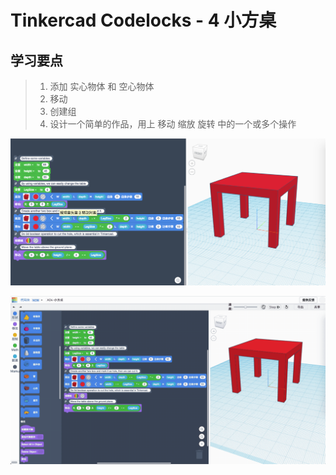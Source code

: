 # Tinkercad Codelocks - 4 小方桌

## 学习要点

> 1. 添加 实心物体 和 空心物体  
> 2. 移动  
> 3. 创建组
> 4. 设计一个简单的作品，用上 移动 缩放 旋转 中的一个或多个操作  

![](images/A04-1.png)

![](images/A04-gif.gif)
